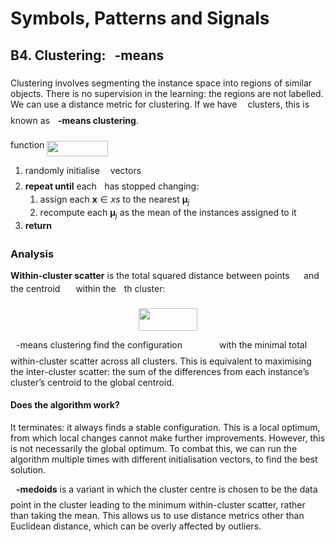 # Symbols, Patterns and Signals

## B4. Clustering: <img src="tex/63bb9849783d01d91403bc9a5fea12a2.svg?invert_in_darkmode&sanitize=true" align=middle width=9.075367949999992pt height=22.831056599999986pt/>-means

Clustering involves segmenting the instance space into regions of similar objects. There is no supervision in the learning: the regions are not labelled. We can use a distance metric for clustering. If we have <img src="tex/63bb9849783d01d91403bc9a5fea12a2.svg?invert_in_darkmode&sanitize=true" align=middle width=9.075367949999992pt height=22.831056599999986pt/> clusters, this is known as **<img src="tex/63bb9849783d01d91403bc9a5fea12a2.svg?invert_in_darkmode&sanitize=true" align=middle width=9.075367949999992pt height=22.831056599999986pt/>-means clustering**.

function <img src="tex/4e50773f30bf5d635345035116fe6c80.svg?invert_in_darkmode&sanitize=true" align=middle width=97.3632pt height=24.65759999999998pt/>

1. randomly initialise <img src="tex/63bb9849783d01d91403bc9a5fea12a2.svg?invert_in_darkmode&sanitize=true" align=middle width=9.075367949999992pt height=22.831056599999986pt/> vectors <img src="tex/db23570dd407dca4b949935269d8d766.svg?invert_in_darkmode&sanitize=true" align=middle width=51.169965000000005pt height=14.155350000000013pt/>
2. **repeat until** each <img src="tex/b10f1a73c4bbb9953fac419cd1828d3c.svg?invert_in_darkmode&sanitize=true" align=middle width=4.650970500000004pt height=14.155350000000013pt/> has stopped changing:
   1. assign each $\mathbf x \in xs$ to the nearest $\mathbf μ_j$
   2. recompute each $\mathbf μ_j$ as the mean of the instances assigned to it
3. **return** <img src="tex/db23570dd407dca4b949935269d8d766.svg?invert_in_darkmode&sanitize=true" align=middle width=51.169965000000005pt height=14.155350000000013pt/>

### Analysis

**Within-cluster scatter** is the total squared distance between points <img src="tex/eb9d118bc54ee2366c55493ee8aabe04.svg?invert_in_darkmode&sanitize=true" align=middle width=14.628075000000004pt height=14.61206999999998pt/> and the centroid <img src="tex/9e98439d61e709ce950ff5b0fdc9f315.svg?invert_in_darkmode&sanitize=true" align=middle width=17.171055000000003pt height=14.155350000000013pt/> within the <img src="tex/63bb9849783d01d91403bc9a5fea12a2.svg?invert_in_darkmode&sanitize=true" align=middle width=9.075367949999992pt height=22.831056599999986pt/>th cluster: <p align="center"><img src="tex/7a7b3efd0eb9afced1843f00afee9e2c.svg?invert_in_darkmode&sanitize=true" align=middle width=93.10405499999999pt height=36.655409999999996pt/></p>

<img src="tex/63bb9849783d01d91403bc9a5fea12a2.svg?invert_in_darkmode&sanitize=true" align=middle width=9.075367949999992pt height=22.831056599999986pt/>-means clustering find the configuration <img src="tex/db23570dd407dca4b949935269d8d766.svg?invert_in_darkmode&sanitize=true" align=middle width=51.169965000000005pt height=14.155350000000013pt/> with the minimal total within-cluster scatter across all clusters. This is equivalent to maximising the inter-cluster scatter: the sum of the differences from each instance’s cluster’s centroid to the global centroid.

#### Does the algorithm work?

It terminates: it always finds a stable configuration. This is a local optimum, from which local changes cannot make further improvements. However, this is not necessarily the global optimum. To combat this, we can run the algorithm multiple times with different initialisation vectors, to find the best solution.

**<img src="tex/63bb9849783d01d91403bc9a5fea12a2.svg?invert_in_darkmode&sanitize=true" align=middle width=9.075367949999992pt height=22.831056599999986pt/>-medoids** is a variant in which the cluster centre is chosen to be the data point in the cluster leading to the minimum within-cluster scatter, rather than taking the mean. This allows us to use distance metrics other than Euclidean distance, which can be overly affected by outliers.
